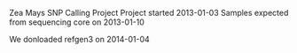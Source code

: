 Zea Mays SNP Calling Project
Project started 2013-01-03
Samples expected from sequencing core on 2013-01-10


We donloaded refgen3 on 2014-01-04
